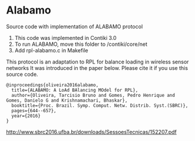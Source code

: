 # Alabamo
Source code with implementation of ALABAMO protocol

1. This code was implemented in Contiki 3.0
2. To run ALABAMO, move this folder to /contiki/core/net
3. Add rpl-alabamo.c in Makefile

This protocol is an adaptation to RPL for balance loading in wireless sensor networks
It was introduced in the paper below. Please cite it if you use this source code.

```
@inproceedings{oliveira2016alabamo,
  title={ALABAMO: A LoAd BAlancing MOdel for RPL},
  author={Oliveira, Tarcisio Bruno and Gomes, Pedro Henrique and Gomes, Danielo G and Krishnamachari, Bhaskar},
  booktitle={Proc. Brazil. Symp. Comput. Netw. Distrib. Syst.(SBRC)},
  pages={644--657},
  year={2016}
}
```

http://www.sbrc2016.ufba.br/downloads/SessoesTecnicas/152207.pdf